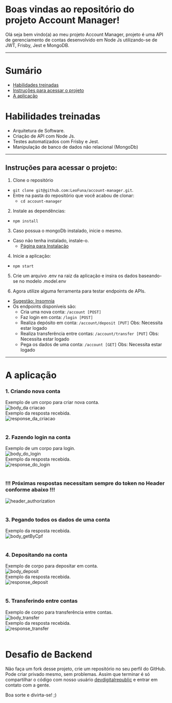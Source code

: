 # Boas vindas ao repositório do projeto Account Manager!

Olá seja bem vindo(a) ao meu projeto Account Manager, projeto é uma API de gerenciamento de contas desenvolvido em Node Js utilizando-se de JWT, Frisby, Jest e MongoDB.

---

# Sumário

- [Habilidades treinadas](#habilidades-treinadas)
- [Instruções para acessar o projeto](#instruções-para-acessar-o-projeto)
- [A aplicação](#a-aplicação)


# Habilidades treinadas

- Arquitetura de Software.
- Criação de API com Node Js.
- Testes automatizados com Frisby e Jest.
- Manipulação de banco de dados não relacional (MongoDb)

---

## Instruções para acessar o projeto:

1. Clone o repositório
  * `git clone git@github.com:LeoFuna/account-manager.git`.
  * Entre na pasta do repositório que você acabou de clonar:
    * `cd account-manager`

2. Instale as dependências:
  * `npm install`

3. Caso possua o mongoDb instalado, inicie o mesmo.
  * Caso não tenha instalado, instale-o.
    * [Página para Instalação](https://docs.mongodb.com/manual/installation/)

4. Inicie a aplicação:
  * `npm start`

5. Crie um arquivo .env na raiz da aplicação e insira os dados baseando-se no modelo .model.env

6. Agora utilize alguma ferramenta para testar endpoints de APIs.
  * [Sugestão: Insomnia](https://insomnia.rest/download)
  * Os endpoints disponíveis são:
    *  Cria uma nova conta: `/account [POST]`
    *  Faz login em conta: `/login [POST]`
    *  Realiza depósito em conta: `/account/deposit [PUT]` Obs: Necessita estar logado
    *  Realiza transferência entre contas: `/account/transfer [PUT]` Obs: Necessita estar logado
    *  Pega os dados de uma conta: `/account [GET]` Obs: Necessita estar logado

---

# A aplicação

### 1. Criando nova conta
Exemplo de um corpo para criar nova conta.
<br>
![body_da criacao](./images/createAccBody.png)
<br>
Exemplo da resposta recebida.
<br>
![response_da_criacao](./images/createAcc.png)
<br><br>
### 2. Fazendo login na conta
Exemplo de um corpo para login.
<br>
![body_do_login](./images/loginBody.png)
<br>
Exemplo da resposta recebida.
<br>
![response_do_login](./images/login.png)
<br><br>
### !!! Próximas respostas necessitam sempre do token no Header conforme abaixo !!!
![header_authorization](./images/getAccHeader.png)
<br><br>
### 3. Pegando todos os dados de uma conta
Exemplo da resposta recebida.
<br>
![body_getByCpf](./images/getAccData.png)
<br><br>
### 4. Depositando na conta
Exemplo de corpo para depositar em conta.
<br>
![body_deposit](./images/depositBody.png)
<br>
Exemplo da resposta recebida.
<br>
![response_deposit](./images/depositAcc.png)
<br><br>
### 5. Transferindo entre contas
Exemplo de corpo para transferência entre contas.
<br>
![body_transfer](./images/transferAccBody.png)
<br>
Exemplo da resposta recebida.
<br>
![response_transfer](./images/transferAcc.png)
<br><br>

# Desafio de Backend


Não faça um fork desse projeto, crie um repositório no seu perfil do GitHub. Pode criar privado mesmo, sem problemas.
Assim que terminar é só compartilhar o código com nosso usuário [devdigitalrepublic](https://github.com/devdigitalrepublic) e entrar em contato com a gente.

Boa sorte e divirta-se! ;)
